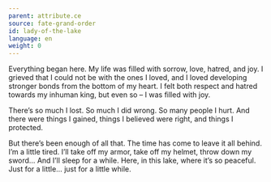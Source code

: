 ```yaml
---
parent: attribute.ce
source: fate-grand-order
id: lady-of-the-lake
language: en
weight: 0
---
```


Everything began here.
My life was filled with sorrow, love, hatred, and joy.
I grieved that I could not be with the ones I loved, and I loved developing stronger bonds from the bottom of my heart.
I felt both respect and hatred towards my inhuman king, but even so – I was filled with joy.

There’s so much I lost. So much I did wrong. So many people I hurt.
And there were things I gained, things I believed were right, and things I protected.

But there’s been enough of all that.
The time has come to leave it all behind.
I’m a little tired.
I’ll take off my armor, take off my helmet, throw down my sword…
And I’ll sleep for a while.
Here, in this lake, where it’s so peaceful.
Just for a little… just for a little while.
